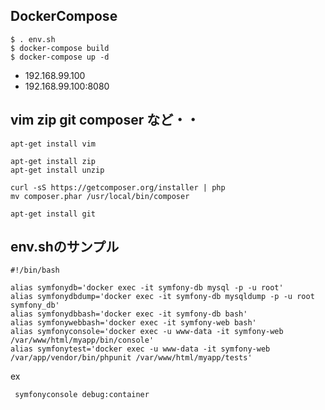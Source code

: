 ## DockerCompose

```
$ . env.sh
$ docker-compose build
$ docker-compose up -d
```

* 192.168.99.100
* 192.168.99.100:8080


## vim zip git composer など・・
```
apt-get install vim

apt-get install zip
apt-get install unzip

curl -sS https://getcomposer.org/installer | php
mv composer.phar /usr/local/bin/composer

apt-get install git
```

## env.shのサンプル

```
#!/bin/bash

alias symfonydb='docker exec -it symfony-db mysql -p -u root'
alias symfonydbdump='docker exec -it symfony-db mysqldump -p -u root symfony_db'
alias symfonydbbash='docker exec -it symfony-db bash'
alias symfonywebbash='docker exec -it symfony-web bash'
alias symfonyconsole='docker exec -u www-data -it symfony-web /var/www/html/myapp/bin/console'
alias symfonytest='docker exec -u www-data -it symfony-web /var/app/vendor/bin/phpunit /var/www/html/myapp/tests'
```

ex
```
 symfonyconsole debug:container
 ```
